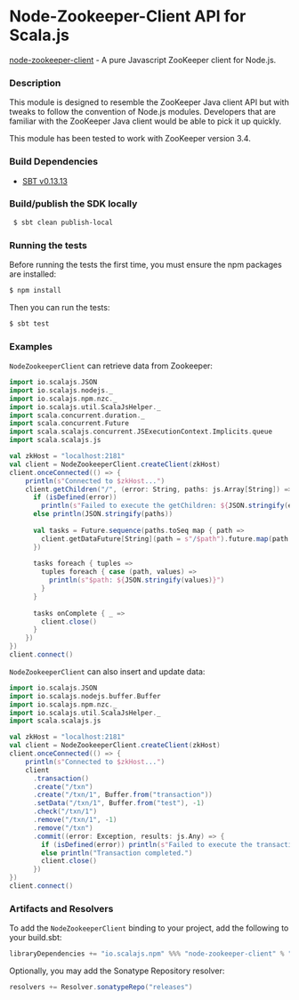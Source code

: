 Node-Zookeeper-Client API for Scala.js
================================
[node-zookeeper-client](https://www.npmjs.com/package/node-zookeeper-client) - A pure Javascript ZooKeeper client for Node.js.

### Description

This module is designed to resemble the ZooKeeper Java client API but with tweaks to follow the convention 
of Node.js modules. Developers that are familiar with the ZooKeeper Java client would be able to pick it up quickly.

This module has been tested to work with ZooKeeper version 3.4.

### Build Dependencies


* [SBT v0.13.13](http://www.scala-sbt.org/download.html)

### Build/publish the SDK locally

```bash
 $ sbt clean publish-local
```

### Running the tests

Before running the tests the first time, you must ensure the npm packages are installed:

```bash
$ npm install
```

Then you can run the tests:

```bash
$ sbt test
```

### Examples

`NodeZookeeperClient` can retrieve data from Zookeeper:

```scala
import io.scalajs.JSON
import io.scalajs.nodejs._
import io.scalajs.npm.nzc._
import io.scalajs.util.ScalaJsHelper._
import scala.concurrent.duration._
import scala.concurrent.Future
import scala.scalajs.concurrent.JSExecutionContext.Implicits.queue
import scala.scalajs.js

val zkHost = "localhost:2181"
val client = NodeZookeeperClient.createClient(zkHost)
client.onceConnected(() => {
    println(s"Connected to $zkHost...")
    client.getChildren("/", (error: String, paths: js.Array[String]) => {
      if (isDefined(error))
        println(s"Failed to execute the getChildren: ${JSON.stringify(error)}, results: ${JSON.stringify(paths)}")
      else println(JSON.stringify(paths))
    
      val tasks = Future.sequence(paths.toSeq map { path =>
        client.getDataFuture[String](path = s"/$path").future.map(path -> _)
      })
    
      tasks foreach { tuples =>
        tuples foreach { case (path, values) =>
          println(s"$path: ${JSON.stringify(values)}")
        }
      }
    
      tasks onComplete { _ =>
        client.close()
      }
    })
})
client.connect()
```

`NodeZookeeperClient` can also insert and update data:

```scala
import io.scalajs.JSON
import io.scalajs.nodejs.buffer.Buffer
import io.scalajs.npm.nzc._
import io.scalajs.util.ScalaJsHelper._
import scala.scalajs.js

val zkHost = "localhost:2181"
val client = NodeZookeeperClient.createClient(zkHost)
client.onceConnected(() => {
    println(s"Connected to $zkHost...")
    client
      .transaction()
      .create("/txn")
      .create("/txn/1", Buffer.from("transaction"))
      .setData("/txn/1", Buffer.from("test"), -1)
      .check("/txn/1")
      .remove("/txn/1", -1)
      .remove("/txn")
      .commit((error: Exception, results: js.Any) => {
        if (isDefined(error)) println(s"Failed to execute the transaction: $error, results: ${JSON.stringify(results)}")
        else println("Transaction completed.")
        client.close()
      })
})
client.connect()
```

### Artifacts and Resolvers

To add the `NodeZookeeperClient` binding to your project, add the following to your build.sbt:  

```sbt
libraryDependencies += "io.scalajs.npm" %%% "node-zookeeper-client" % "0.2.2-2"
```

Optionally, you may add the Sonatype Repository resolver:

```sbt   
resolvers += Resolver.sonatypeRepo("releases") 
```